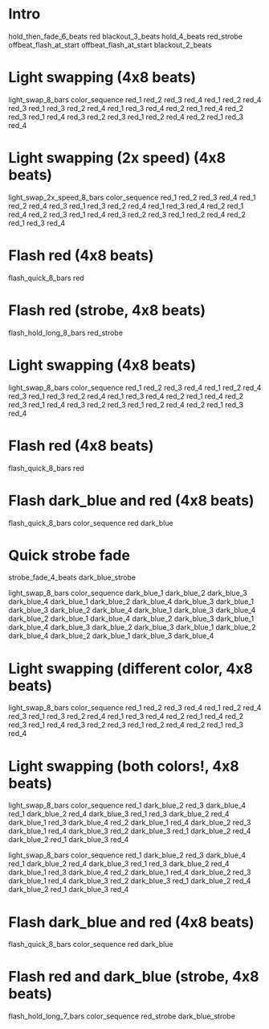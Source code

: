 # Intro
hold_then_fade_6_beats red
blackout_3_beats
hold_4_beats red_strobe
offbeat_flash_at_start
offbeat_flash_at_start
blackout_2_beats

# Light swapping (4x8 beats)
light_swap_8_bars color_sequence red_1 red_2 red_3 red_4 red_1 red_2 red_4 red_3 red_1 red_3 red_2 red_4 red_1 red_3 red_4 red_2 red_1 red_4 red_2 red_3 red_1 red_4 red_3 red_2 red_3 red_1 red_2 red_4 red_2 red_1 red_3 red_4

# Light swapping (2x speed) (4x8 beats)
light_swap_2x_speed_8_bars color_sequence red_1 red_2 red_3 red_4 red_1 red_2 red_4 red_3 red_1 red_3 red_2 red_4 red_1 red_3 red_4 red_2 red_1 red_4 red_2 red_3 red_1 red_4 red_3 red_2 red_3 red_1 red_2 red_4 red_2 red_1 red_3 red_4

# Flash red (4x8 beats)
flash_quick_8_bars red

# Flash red (strobe, 4x8 beats)
flash_hold_long_8_bars red_strobe

# Light swapping (4x8 beats)
light_swap_8_bars color_sequence red_1 red_2 red_3 red_4 red_1 red_2 red_4 red_3 red_1 red_3 red_2 red_4 red_1 red_3 red_4 red_2 red_1 red_4 red_2 red_3 red_1 red_4 red_3 red_2 red_3 red_1 red_2 red_4 red_2 red_1 red_3 red_4

# Flash red (4x8 beats)
flash_quick_8_bars red

# Flash dark_blue and red (4x8 beats)
flash_quick_8_bars color_sequence red dark_blue

# Quick strobe fade
strobe_fade_4_beats dark_blue_strobe

light_swap_8_bars color_sequence dark_blue_1 dark_blue_2 dark_blue_3 dark_blue_4 dark_blue_1 dark_blue_2 dark_blue_4 dark_blue_3 dark_blue_1 dark_blue_3 dark_blue_2 dark_blue_4 dark_blue_1 dark_blue_3 dark_blue_4 dark_blue_2 dark_blue_1 dark_blue_4 dark_blue_2 dark_blue_3 dark_blue_1 dark_blue_4 dark_blue_3 dark_blue_2 dark_blue_3 dark_blue_1 dark_blue_2 dark_blue_4 dark_blue_2 dark_blue_1 dark_blue_3 dark_blue_4

# Light swapping (different color, 4x8 beats)
light_swap_8_bars color_sequence red_1 red_2 red_3 red_4 red_1 red_2 red_4 red_3 red_1 red_3 red_2 red_4 red_1 red_3 red_4 red_2 red_1 red_4 red_2 red_3 red_1 red_4 red_3 red_2 red_3 red_1 red_2 red_4 red_2 red_1 red_3 red_4

# Light swapping (both colors!, 4x8 beats)
light_swap_8_bars color_sequence red_1 dark_blue_2 red_3 dark_blue_4 red_1 dark_blue_2 red_4 dark_blue_3 red_1 red_3 dark_blue_2 red_4 dark_blue_1 red_3 dark_blue_4 red_2 dark_blue_1 red_4 dark_blue_2 red_3 dark_blue_1 red_4 dark_blue_3 red_2 dark_blue_3 red_1 dark_blue_2 red_4 dark_blue_2 red_1 dark_blue_3 red_4

light_swap_8_bars color_sequence red_1 dark_blue_2 red_3 dark_blue_4 red_1 dark_blue_2 red_4 dark_blue_3 red_1 red_3 dark_blue_2 red_4 dark_blue_1 red_3 dark_blue_4 red_2 dark_blue_1 red_4 dark_blue_2 red_3 dark_blue_1 red_4 dark_blue_3 red_2 dark_blue_3 red_1 dark_blue_2 red_4 dark_blue_2 red_1 dark_blue_3 red_4

# Flash dark_blue and red (4x8 beats)
flash_quick_8_bars color_sequence red dark_blue

# Flash red and dark_blue (strobe, 4x8 beats)
flash_hold_long_7_bars color_sequence red_strobe dark_blue_strobe